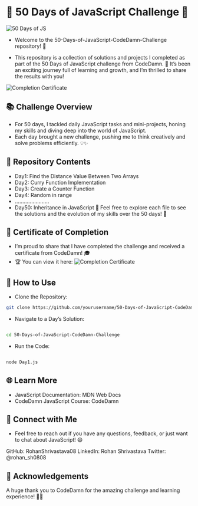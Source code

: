 # 🌟 50 Days of JavaScript Challenge 🌟

![50 Days of JS](https://github.com/RohanShrivastava08/50-Days-of-JavaScript-CodeDamn-Challenge/assets/94133270/4e892aca-bbc8-4492-afa5-47d8a16b7af1)

- Welcome to the 50-Days-of-JavaScript-CodeDamn-Challenge repository! 🎉

- This repository is a collection of solutions and projects I completed as part of the 50 Days of JavaScript challenge from CodeDamn. 
🚀 It’s been an exciting journey full of learning and growth, and I’m thrilled to share the results with you!

![Completion Certificate](https://github.com/user-attachments/assets/496e5531-2aed-4351-a698-380bc812620e)


## 📚 Challenge Overview

- For 50 days, I tackled daily JavaScript tasks and mini-projects, honing my skills and diving deep into the world of JavaScript.
- Each day brought a new challenge, pushing me to think creatively and solve problems efficiently. 💡✨

## 📁 Repository Contents
- Day1: Find the Distance Value Between Two Arrays
- Day2: Curry Function Implementation
- Day3: Create a Counter Function
- Day4: Random in range
- .......................
- Day50: Inheritance in JavaScript 🎉
Feel free to explore each file to see the solutions and the evolution of my skills over the 50 days! 🧠

## 📜 Certificate of Completion

- I’m proud to share that I have completed the challenge and received a certificate from CodeDamn! 🎓
- 🏆 You can view it here:
![Completion Certificate](https://github.com/user-attachments/assets/496e5531-2aed-4351-a698-380bc812620e)


## 🔧 How to Use
- Clone the Repository:

```bash
git clone https://github.com/yourusername/50-Days-of-JavaScript-CodeDamn-Challenge.git
```

- Navigate to a Day’s Solution:

``` bash

cd 50-Days-of-JavaScript-CodeDamn-Challenge
```

- Run the Code:

```bash

node Day1.js
```

## 🌐 Learn More

- JavaScript Documentation: MDN Web Docs
- CodeDamn JavaScript Course: CodeDamn

## 💬 Connect with Me

- Feel free to reach out if you have any questions, feedback, or just want to chat about JavaScript! 😄

GitHub: RohanShrivastava08
LinkedIn: Rohan Shrivastava
Twitter: @rohan_sh0808

## 🙌 Acknowledgements

A huge thank you to CodeDamn for the amazing challenge and learning experience! 🙏👏

